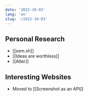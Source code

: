```yaml
---
date: '2022-10-03'
lang: 'en'
slug: '/2022-10-03'
---
```


## Personal Research

- [[sem.sh]]
- [[Ideas are worthless]]
- [[Alter]]

## Interesting Websites

- Moved to [[Screenshot as an API]]
